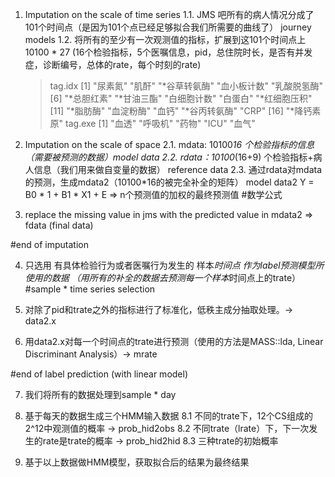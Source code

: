 1. Imputation on the scale of time series
 1.1. JMS 吧所有的病人情况分成了101个时间点（是因为101个点已经足够拟合我们所需要的曲线了） journey models
 1.2. 将所有的至少有一次观测值的指标，扩展到这101个时间点上
 10100 * 27 (16个检验指标，5个医嘱信息，pid，总住院时长，是否有并发症，诊断编号，总体的rate，每个时刻的rate)

 	> tag.idx 
	[1] "尿素氮" "肌酐" "*谷草转氨酶" "血小板计数" "乳酸脱氢酶" 
	[6] "*总胆红素" "*甘油三酯" "白细胞计数" "白蛋白" "*红细胞压积" 
	[11] "*脂肪酶" "血淀粉酶" "血钙" "*谷丙转氨酶" "CRP" 
	[16] "*降钙素原" 
	> tag.exe 
	[1] "血透" "呼吸机" "药物" "ICU" "血气" 

2. Imputation on the scale of space
 2.1. mdata: 10100*16 个检验指标的信息（需要被预测的数据）model data
 2.2. rdata：10100*(16+9) 个检验指标+病人信息（我们用来做自变量的数据） reference data
 2.3. 通过rdata对mdata的预测，生成mdata2（10100*16的被完全补全的矩阵） model data2
  Y = B0 * 1 + B1 * X1 + E => n个预测值的加权的最终预测值
  #数学公式

3. replace the missing value in jms with the predicted value in mdata2 => fdata (final data)

#end of imputation

4. 只选用 有具体检验行为或者医嘱行为发生的 样本*时间点 作为label预测模型所使用的数据 （用所有的补全的数据去预测每一个样本*时间点上的trate）
#sample * time series selection

5. 对除了pid和trate之外的指标进行了标准化，低秩主成分抽取处理。-> data2.x

6. 用data2.x对每一个时间点的trate进行预测（使用的方法是MASS::lda, Linear Discriminant Analysis）-> mrate

#end of label prediction (with linear model)

7. 我们将所有的数据处理到sample * day

8. 基于每天的数据生成三个HMM输入数据
 8.1 不同的trate下，12个CS组成的2^12中观测值的概率 -> prob_hid2obs
 8.2 不同trate（lrate）下，下一次发生的rate是trate的概率 -> prob_hid2hid
 8.3 三种trate的初始概率

9. 基于以上数据做HMM模型，获取拟合后的结果为最终结果

